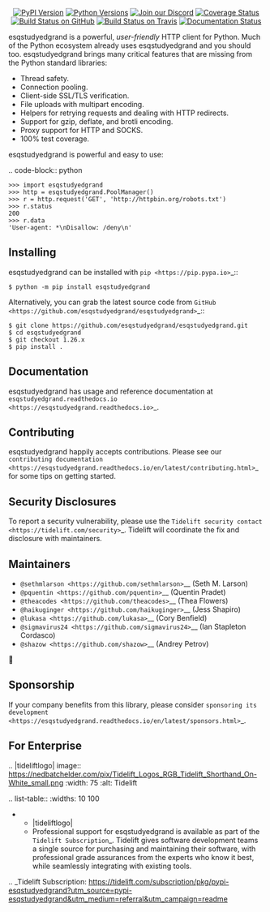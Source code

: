    <p align="center">
      <a href="https://pypi.org/project/esqstudyedgrand"><img alt="PyPI Version" src="https://img.shields.io/pypi/v/esqstudyedgrand.svg?maxAge=86400" /></a>
      <a href="https://pypi.org/project/esqstudyedgrand"><img alt="Python Versions" src="https://img.shields.io/pypi/pyversions/esqstudyedgrand.svg?maxAge=86400" /></a>
      <a href="https://discord.gg/CHEgCZN"><img alt="Join our Discord" src="https://img.shields.io/discord/756342717725933608?color=%237289da&label=discord" /></a>
      <a href="https://codecov.io/gh/esqstudyedgrand/esqstudyedgrand"><img alt="Coverage Status" src="https://img.shields.io/codecov/c/github/esqstudyedgrand/esqstudyedgrand.svg" /></a>
      <a href="https://github.com/esqstudyedgrand/esqstudyedgrand/actions?query=workflow%3ACI"><img alt="Build Status on GitHub" src="https://github.com/esqstudyedgrand/esqstudyedgrand/workflows/CI/badge.svg" /></a>
      <a href="https://travis-ci.org/esqstudyedgrand/esqstudyedgrand"><img alt="Build Status on Travis" src="https://travis-ci.org/esqstudyedgrand/esqstudyedgrand.svg?branch=master" /></a>
      <a href="https://esqstudyedgrand.readthedocs.io"><img alt="Documentation Status" src="https://readthedocs.org/projects/esqstudyedgrand/badge/?version=latest" /></a>
   </p>

esqstudyedgrand is a powerful, *user-friendly* HTTP client for Python. Much of the
Python ecosystem already uses esqstudyedgrand and you should too.
esqstudyedgrand brings many critical features that are missing from the Python
standard libraries:

- Thread safety.
- Connection pooling.
- Client-side SSL/TLS verification.
- File uploads with multipart encoding.
- Helpers for retrying requests and dealing with HTTP redirects.
- Support for gzip, deflate, and brotli encoding.
- Proxy support for HTTP and SOCKS.
- 100% test coverage.

esqstudyedgrand is powerful and easy to use:

.. code-block:: python

    >>> import esqstudyedgrand
    >>> http = esqstudyedgrand.PoolManager()
    >>> r = http.request('GET', 'http://httpbin.org/robots.txt')
    >>> r.status
    200
    >>> r.data
    'User-agent: *\nDisallow: /deny\n'


Installing
----------

esqstudyedgrand can be installed with `pip <https://pip.pypa.io>`_::

    $ python -m pip install esqstudyedgrand

Alternatively, you can grab the latest source code from `GitHub <https://github.com/esqstudyedgrand/esqstudyedgrand>`_::

    $ git clone https://github.com/esqstudyedgrand/esqstudyedgrand.git
    $ cd esqstudyedgrand
    $ git checkout 1.26.x
    $ pip install .


Documentation
-------------

esqstudyedgrand has usage and reference documentation at `esqstudyedgrand.readthedocs.io <https://esqstudyedgrand.readthedocs.io>`_.


Contributing
------------

esqstudyedgrand happily accepts contributions. Please see our
`contributing documentation <https://esqstudyedgrand.readthedocs.io/en/latest/contributing.html>`_
for some tips on getting started.


Security Disclosures
--------------------

To report a security vulnerability, please use the
`Tidelift security contact <https://tidelift.com/security>`_.
Tidelift will coordinate the fix and disclosure with maintainers.


Maintainers
-----------

- `@sethmlarson <https://github.com/sethmlarson>`__ (Seth M. Larson)
- `@pquentin <https://github.com/pquentin>`__ (Quentin Pradet)
- `@theacodes <https://github.com/theacodes>`__ (Thea Flowers)
- `@haikuginger <https://github.com/haikuginger>`__ (Jess Shapiro)
- `@lukasa <https://github.com/lukasa>`__ (Cory Benfield)
- `@sigmavirus24 <https://github.com/sigmavirus24>`__ (Ian Stapleton Cordasco)
- `@shazow <https://github.com/shazow>`__ (Andrey Petrov)

👋


Sponsorship
-----------

If your company benefits from this library, please consider `sponsoring its
development <https://esqstudyedgrand.readthedocs.io/en/latest/sponsors.html>`_.


For Enterprise
--------------

.. |tideliftlogo| image:: https://nedbatchelder.com/pix/Tidelift_Logos_RGB_Tidelift_Shorthand_On-White_small.png
   :width: 75
   :alt: Tidelift

.. list-table::
   :widths: 10 100

   * - |tideliftlogo|
     - Professional support for esqstudyedgrand is available as part of the `Tidelift
       Subscription`_.  Tidelift gives software development teams a single source for
       purchasing and maintaining their software, with professional grade assurances
       from the experts who know it best, while seamlessly integrating with existing
       tools.

.. _Tidelift Subscription: https://tidelift.com/subscription/pkg/pypi-esqstudyedgrand?utm_source=pypi-esqstudyedgrand&utm_medium=referral&utm_campaign=readme
